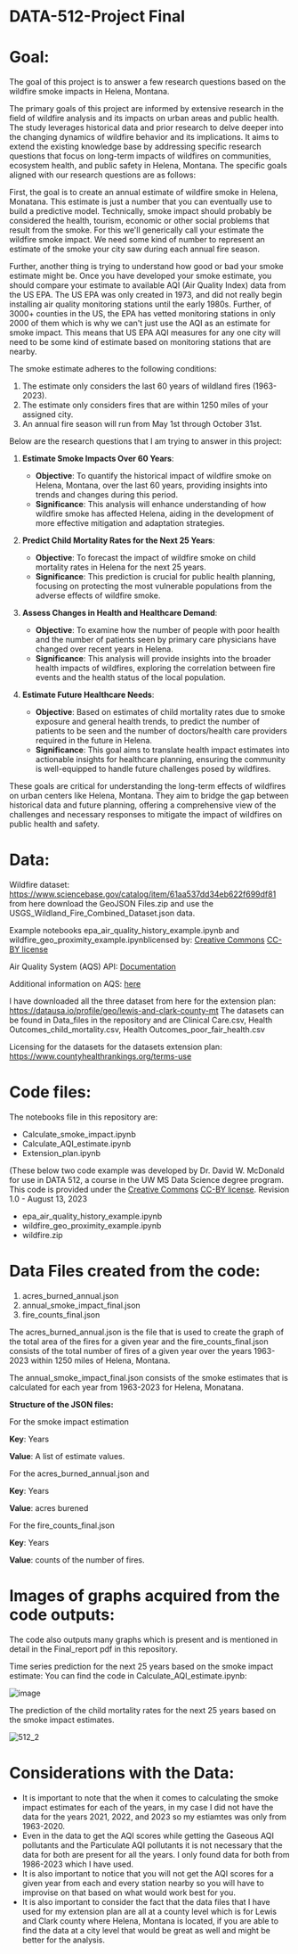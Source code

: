 # DATA-512-Project Final

# Goal:

The goal of this project is to answer a few research questions based on the wildfire smoke impacts in Helena, Montana.

The primary goals of this project are informed by extensive research in the field of wildfire analysis and its impacts on urban areas and public health. The study leverages historical data and prior research to delve deeper into the changing dynamics of wildfire behavior and its implications. It aims to extend the existing knowledge base by addressing specific research questions that focus on long-term impacts of wildfires on communities, ecosystem health, and public safety in Helena, Montana. The specific goals aligned with our research questions are as follows:

First, the goal is to create an annual estimate of wildfire smoke in Helena, Monatana. This estimate is just a number that you can eventually use to build a predictive model. Technically, smoke impact should probably be considered the health, tourism, economic or other social problems that result from the smoke. For this we'll generically call your estimate the wildfire smoke impact. We need some kind of number to represent an estimate of the smoke your city saw during each annual fire season.

Further, another thing is trying to understand how good or bad your smoke estimate might be. Once you have developed your smoke estimate, you should compare your estimate to available AQI (Air Quality Index) data from the US EPA. The US EPA was only created in 1973, and did not really begin installing air quality monitoring stations until the early 1980s. Further, of 3000+ counties in the US, the EPA has vetted monitoring stations in only 2000 of them which is why we can't just use the AQI as an estimate for smoke impact. This means that US EPA AQI measures for any one city will need to be some kind of estimate based on monitoring stations that are nearby.

The smoke estimate adheres to the following conditions:
1. The estimate only considers the last 60 years of wildland fires (1963-2023).
2. The estimate only considers fires that are within 1250 miles of your assigned city.
3. An annual fire season will run from May 1st through October 31st.

Below are the research questions that I am trying to answer in this project:

1. **Estimate Smoke Impacts Over 60 Years**:
   - **Objective**: To quantify the historical impact of wildfire smoke on Helena, Montana, over the last 60 years, providing insights into trends and changes during this period.
   - **Significance**: This analysis will enhance understanding of how wildfire smoke has affected Helena, aiding in the development of more effective mitigation and adaptation strategies.

2. **Predict Child Mortality Rates for the Next 25 Years**:
   - **Objective**: To forecast the impact of wildfire smoke on child mortality rates in Helena for the next 25 years.
   - **Significance**: This prediction is crucial for public health planning, focusing on protecting the most vulnerable populations from the adverse effects of wildfire smoke.

3. **Assess Changes in Health and Healthcare Demand**:
   - **Objective**: To examine how the number of people with poor health and the number of patients seen by primary care physicians have changed over recent years in Helena.
   - **Significance**: This analysis will provide insights into the broader health impacts of wildfires, exploring the correlation between fire events and the health status of the local population.

4. **Estimate Future Healthcare Needs**:
   - **Objective**: Based on estimates of child mortality rates due to smoke exposure and general health trends, to predict the number of patients to be seen and the number of doctors/health care providers required in the future in Helena.
   - **Significance**: This goal aims to translate health impact estimates into actionable insights for healthcare planning, ensuring the community is well-equipped to handle future challenges posed by wildfires.

These goals are critical for understanding the long-term effects of wildfires on urban centers like Helena, Montana. They aim to bridge the gap between historical data and future planning, offering a comprehensive view of the challenges and necessary responses to mitigate the impact of wildfires on public health and safety.

# Data:

Wildfire dataset: https://www.sciencebase.gov/catalog/item/61aa537dd34eb622f699df81 from here download the GeoJSON Files.zip and use the USGS_Wildland_Fire_Combined_Dataset.json data.

Example notebooks epa_air_quality_history_example.ipynb and wildfire_geo_proximity_example.ipynblicensed by: [Creative Commons](https://creativecommons.org) [CC-BY license](https://creativecommons.org/licenses/by/4.0/)

Air Quality System (AQS) API: [Documentation](https://aqs.epa.gov/aqsweb/documents/data_api.html)

Additional information on AQS: [here](https://www.epa.gov/outdoor-air-quality-data/frequent-questions-about-airdata)

I have downloaded all the three dataset from here for the extension plan: https://datausa.io/profile/geo/lewis-and-clark-county-mt
The datasets can be found in Data_files in the repository and are Clinical Care.csv, Health Outcomes_child_mortality.csv, Health Outcomes_poor_fair_health.csv

Licensing for the datasets for the datasets extension plan: https://www.countyhealthrankings.org/terms-use

# Code files:

The notebooks file in this repository are:

- Calculate_smoke_impact.ipynb
- Calculate_AQI_estimate.ipynb
- Extension_plan.ipynb

(These below two code example was developed by Dr. David W. McDonald for use in DATA 512, a course in the UW MS Data Science degree program. This code is provided under the [Creative Commons](https://creativecommons.org) [CC-BY license](https://creativecommons.org/licenses/by/4.0/). Revision 1.0 - August 13, 2023
- epa_air_quality_history_example.ipynb
- wildfire_geo_proximity_example.ipynb
- wildfire.zip

# Data Files created from the code:

1) acres_burned_annual.json
2) annual_smoke_impact_final.json
3) fire_counts_final.json

The acres_burned_annual.json is the file that is used to create the graph of the total area of the fires for a given year and the fire_counts_final.json consists of the total number of fires of a given year over the years 1963-2023 within 1250 miles of Helena, Montana.

The annual_smoke_impact_final.json consists of the smoke estimates that is calculated for each year from 1963-2023 for Helena, Monatana.

**Structure of the JSON files:**

For the smoke impact estimation

**Key**: Years

**Value**: A list of estimate values.

For the acres_burned_annual.json and 

**Key**: Years

**Value**: acres burened

For the fire_counts_final.json

**Key**: Years

**Value**: counts of the number of fires.

# Images of graphs acquired from the code outputs:

The code also outputs many graphs which is present and is mentioned in detail in the Final_report pdf in this repository.

Time series prediction for the next 25 years based on the smoke impact estimate: You can find the code in Calculate_AQI_estimate.ipynb:

![image](https://github.com/rravipra/DATA-512-Project/assets/46725716/c716b018-4777-48c4-b148-1014559d7089)

The prediction of the child mortality rates for the next 25 years based on the smoke impact estimates.

![512_2](https://github.com/rravipra/DATA-512-Project-Final/assets/46725716/a2b8bfd3-0c89-48bc-8b3c-0ccce56d2119)

# Considerations with the Data:

- It is important to note that the when it comes to calculating the smoke impact estimates for each of the years, in my case I did not have the data for the years 2021, 2022, and 2023 so my estiamtes was only from 1963-2020.
- Even in the data to get the AQI scores while getting the Gaseous AQI pollutants and the Particulate AQI pollutants it is not necessary that the data for both are present for all the years. I only found data for both from 1986-2023 which I have used.
- It is also important to notice that you will not get the AQI scores for a given year from each and every station nearby so you will have to improvise on that based on what would work best for you.
- It is also important to consider the fact that the data files that I have used for my extension plan are all at a county level which is for Lewis and Clark county where Helena, Montana is located, if you are able to find the data at a city level that would be great as well and might be better for the analysis.


